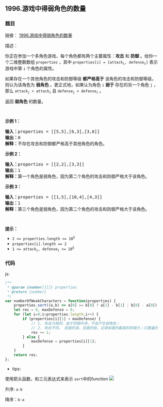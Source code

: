 ## 1996.游戏中得弱角色的数量

### 题目

链接： [1996.游戏中得弱角色的数量](https://leetcode-cn.com/problems/the-number-of-weak-characters-in-the-game/)

描述： 
<div class="css-1a7yjpy-ZoomWrapper e13l6k8o9"><div class="content__1Y2H"><div class="notranslate"><p>你正在参加一个多角色游戏，每个角色都有两个主要属性：<strong>攻击</strong> 和 <strong>防御</strong> 。给你一个二维整数数组 <code>properties</code> ，其中 <code>properties[i] = [attack<sub>i</sub>, defense<sub>i</sub>]</code> 表示游戏中第 <code>i</code> 个角色的属性。</p>

<p>如果存在一个其他角色的攻击和防御等级 <strong>都严格高于</strong> 该角色的攻击和防御等级，则认为该角色为 <strong>弱角色</strong> 。更正式地，如果认为角色 <code>i</code> <strong>弱于</strong> 存在的另一个角色 <code>j</code> ，那么 <code>attack<sub>j</sub> &gt; attack<sub>i</sub></code> 且 <code>defense<sub>j</sub> &gt; defense<sub>i</sub></code> 。</p>

<p>返回 <strong>弱角色</strong> 的数量。</p>

<p>&nbsp;</p>

<p><strong>示例 1：</strong></p>

<pre><strong>输入：</strong>properties = [[5,5],[6,3],[3,6]]
<strong>输出：</strong>0
<strong>解释：</strong>不存在攻击和防御都严格高于其他角色的角色。
</pre>

<p><strong>示例 2：</strong></p>

<pre><strong>输入：</strong>properties = [[2,2],[3,3]]
<strong>输出：</strong>1
<strong>解释：</strong>第一个角色是弱角色，因为第二个角色的攻击和防御严格大于该角色。
</pre>

<p><strong>示例 3：</strong></p>

<pre><strong>输入：</strong>properties = [[1,5],[10,4],[4,3]]
<strong>输出：</strong>1
<strong>解释：</strong>第三个角色是弱角色，因为第二个角色的攻击和防御严格大于该角色。
</pre>

<p>&nbsp;</p>

<p><strong>提示：</strong></p>

<ul>
	<li><code>2 &lt;= properties.length &lt;= 10<sup>5</sup></code></li>
	<li><code>properties[i].length == 2</code></li>
	<li><code>1 &lt;= attack<sub>i</sub>, defense<sub>i</sub> &lt;= 10<sup>5</sup></code></li>
</ul>
</div></div></div>


### 代码

js:

```js
/**
 * @param {number[][]} properties
 * @return {number}
 */
var numberOfWeakCharacters = function(properties) {
    properties.sort((a,b) => a[0] == b[0] ? a[1] - b[1] : b[0] - a[0]); // 攻击降序， 防御升序
    let res = 0, maxDefense = 0;
    for (let i=0;i<properties.length;i++) {
        if (properties[i][1] < maxDefense) {
            // 1. 攻击力相同，由于防御升序，不会产生弱角色；
            // 2. 攻击不同， 前面的高，后面的低，记录前面的最高的防御力；只要遍历到的值得防御力低于maxDefense ,该角色就是若角色
            res += 1;
        } else {
            maxDefense = properties[i][1];
        }
    }
    return res;
};
```

- tips:

使用箭头函数，和三元表达式来表示 `sort`中的function
![](https://xd-imgsubmit.oss-cn-beijing.aliyuncs.com/images/2022-01-28-lEIWix.png)

升序: `a-b`

降序：`b-a`
